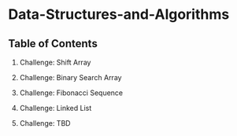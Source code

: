 # Data-Structures-and-Algorithms

## Table of Contents

1. Challenge: Shift Array

2. Challenge: Binary Search Array

3. Challenge: Fibonacci Sequence

4. Challenge: Linked List

5. Challenge: TBD
